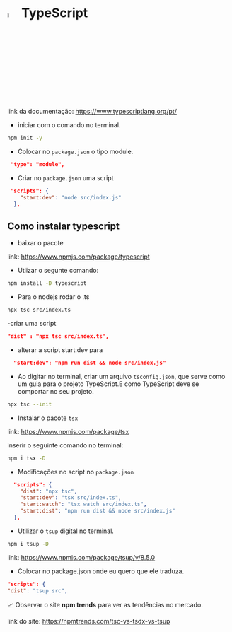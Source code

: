 # <img src="https://cdn.jsdelivr.net/gh/devicons/devicon@latest/icons/typescript/typescript-original.svg" width="5%"/> TypeScript

link da documentação: https://www.typescriptlang.org/pt/

- iniciar com o comando no terminal.
~~~bash
npm init -y 
~~~

- Colocar no ``package.json`` o tipo module.
~~~json
 "type": "module",
~~~

- Criar no ``package.json`` uma script
~~~json
 "scripts": {
    "start:dev": "node src/index.js"
  },
  ~~~

## Como instalar typescript

- baixar o pacote 

link: https://www.npmjs.com/package/typescript

- Utlizar o segunte comando:
~~~bash
npm install -D typescript
~~~

- Para o nodejs rodar o .ts
~~~bash
npx tsc src/index.ts
~~~

-criar uma script
~~~json
"dist" : "npx tsc src/index.ts",
~~~

- alterar a script start:dev para
~~~json
  "start:dev": "npm run dist && node src/index.js"
  ~~~

- Ao digitar no terminal, criar um arquivo ``tsconfig.json``, que serve como um guia para o projeto TypeScript.E como TypeScript deve se comportar no seu projeto.
~~~bash
npx tsc --init
~~~

- Instalar o pacote ``tsx``


link: https://www.npmjs.com/package/tsx

 inserir o seguinte comando no terminal:
~~~bash
npm i tsx -D
~~~

- Modificações no script no ``package.json``
~~~json
  "scripts": {
    "dist": "npx tsc",
    "start:dev": "tsx src/index.ts",
    "start:watch": "tsx watch src/index.ts",
    "start:dist": "npm run dist && node src/index.js"
  },
  ~~~


  - Utilizar o ``tsup`` digital no terminal.

~~~bash
npm i tsup -D
~~~

link: https://www.npmjs.com/package/tsup/v/8.5.0

- Colocar no package.json onde eu quero que ele traduza.

~~~json
"scripts": {
"dist": "tsup src",
~~~

📈 Observar o site **npm trends** para ver as tendências no mercado.


link do site: https://npmtrends.com/tsc-vs-tsdx-vs-tsup
